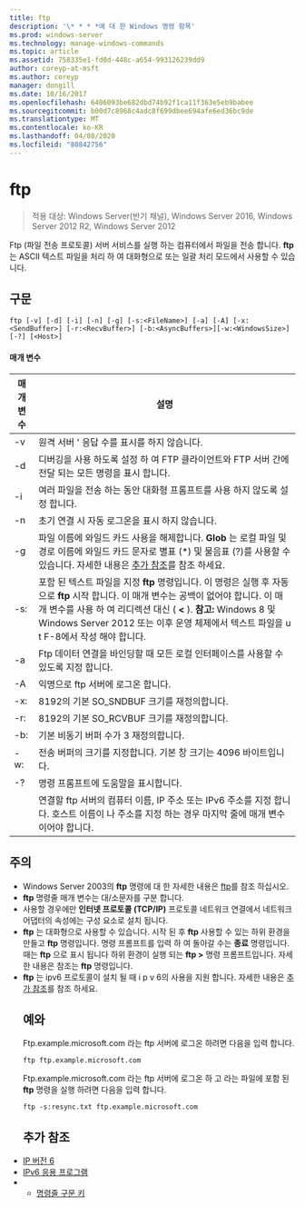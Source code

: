```yaml
---
title: ftp
description: '\* * * *에 대 한 Windows 명령 항목'
ms.prod: windows-server
ms.technology: manage-windows-commands
ms.topic: article
ms.assetid: 758335e1-fd8d-448c-a654-993126239dd9
author: coreyp-at-msft
ms.author: coreyp
manager: dongill
ms.date: 10/16/2017
ms.openlocfilehash: 6406093be682dbd74b92f1ca11f363e5eb9babee
ms.sourcegitcommit: b00d7c8968c4adc8f699dbee694afe6ed36bc9de
ms.translationtype: MT
ms.contentlocale: ko-KR
ms.lasthandoff: 04/08/2020
ms.locfileid: "80842756"
---
```

# <a name="ftp"></a>ftp

>적용 대상: Windows Server(반기 채널), Windows Server 2016, Windows Server 2012 R2, Windows Server 2012

Ftp (파일 전송 프로토콜) 서버 서비스를 실행 하는 컴퓨터에서 파일을 전송 합니다. **ftp** 는 ASCII 텍스트 파일을 처리 하 여 대화형으로 또는 일괄 처리 모드에서 사용할 수 있습니다. 
## <a name="syntax"></a>구문
```
ftp [-v] [-d] [-i] [-n] [-g] [-s:<FileName>] [-a] [-A] [-x:<SendBuffer>] [-r:<RecvBuffer>] [-b:<AsyncBuffers>][-w:<WindowsSize>]  [-?] [<Host>]
```
#### <a name="parameters"></a>매개 변수

|     매개 변수     |                                                                                                                                                      설명                                                                                                                                                      |
|-------------------|-----------------------------------------------------------------------------------------------------------------------------------------------------------------------------------------------------------------------------------------------------------------------------------------------------------------------|
|        -v         |                                                                                                                                    원격 서버 ' 응답 수를 표시를 하지 않습니다.                                                                                                                                     |
|        -d         |                                                                                                               디버깅을 사용 하도록 설정 하 여 FTP 클라이언트와 FTP 서버 간에 전달 되는 모든 명령을 표시 합니다.                                                                                                                |
|        -i         |                                                                                                                            여러 파일을 전송 하는 동안 대화형 프롬프트를 사용 하지 않도록 설정 합니다.                                                                                                                             |
|        -n         |                                                                                                                                    초기 연결 시 자동 로그온을 표시 하지 않습니다.                                                                                                                                     |
|        -g         |                                         파일 이름에 와일드 카드 사용을 해제합니다.  **Glob** 는 로컬 파일 및 경로 이름에 와일드 카드 문자로 별표 (\*) 및 물음표 (?)를 사용할 수 있습니다. 자세한 내용은 [추가 참조](ftp.md#BKMK_additionalRef)를 참조 하세요.                                          |
|   -s:<FileName>   | 포함 된 텍스트 파일을 지정 **ftp** 명령입니다. 이 명령은 실행 후 자동으로 **ftp** 시작 합니다. 이 매개 변수는 공백이 없어야 합니다. 이 매개 변수를 사용 하 여 리디렉션 대신 ( **<** ). **참고:** Windows 8 및 Windows Server 2012 또는 이후 운영 체제에서 텍스트 파일을 u t F-8에서 작성 해야 합니다. |
|        -a         |                                                                                                                 Ftp 데이터 연결을 바인딩할 때 모든 로컬 인터페이스를 사용할 수 있도록 지정 합니다.                                                                                                                  |
|        -A         |                                                                                                                                        익명으로 ftp 서버에 로그온 합니다.                                                                                                                                         |
|  -x:<SendBuffer>  |                                                                                                                                     8192의 기본 SO_SNDBUF 크기를 재정의합니다.                                                                                                                                     |
|  -r:<RecvBuffer>  |                                                                                                                                     8192의 기본 SO_RCVBUF 크기를 재정의합니다.                                                                                                                                     |
| -b:<AsyncBuffers> |                                                                                                                                    기본 비동기 버퍼 수가 3 재정의합니다.                                                                                                                                     |
| -w:<WindowsSize>  |                                                                                                                   전송 버퍼의 크기를 지정합니다. 기본 창 크기는 4096 바이트입니다.                                                                                                                   |
|        -?         |                                                                                                                                         명령 프롬프트에 도움말을 표시합니다.                                                                                                                                          |
|      <host>       |                                                                    연결할 ftp 서버의 컴퓨터 이름, IP 주소 또는 IPv6 주소를 지정 합니다. 호스트 이름이 나 주소를 지정 하는 경우 마지막 줄에 매개 변수 이어야 합니다.                                                                    |

## <a name="remarks"></a>주의
- Windows Server 2003의 **ftp** 명령에 대 한 자세한 내용은 [ftp](https://technet.microsoft.com/library/cc756013(v=ws.10).aspx)를 참조 하십시오.
- **ftp** 명령줄 매개 변수는 대/소문자를 구분 합니다.
- 사용할 경우에만 **인터넷 프로토콜 (TCP/IP)** 프로토콜 네트워크 연결에서 네트워크 어댑터의 속성에는 구성 요소로 설치 됩니다.
- **ftp** 는 대화형으로 사용할 수 있습니다. 시작 된 후 **ftp** 사용할 수 있는 하위 환경을 만들고 **ftp** 명령입니다. 명령 프롬프트를 입력 하 여 돌아갈 수는 **종료** 명령입니다. 때는 **ftp** 으로 표시 됩니다 하위 환경이 실행 되는 **ftp >** 명령 프롬프트입니다. 자세한 내용은 참조는 **ftp** 명령입니다.
- **ftp** 는 ipv6 프로토콜이 설치 될 때 i p v 6의 사용을 지원 합니다. 자세한 내용은 [추가 참조](ftp.md#BKMK_additionalRef)를 참조 하세요.
  ## <a name="examples"></a><a name=BKMK_Examples></a>예와
  Ftp.example.microsoft.com 라는 ftp 서버에 로그온 하려면 다음을 입력 합니다.
  ```
  ftp ftp.example.microsoft.com
  ```
  Ftp.example.microsoft.com 라는 ftp 서버에 로그온 하 고 라는 파일에 포함 된 **ftp** 명령을 실행 하려면 다음을 입력 합니다.
  ```
  ftp -s:resync.txt ftp.example.microsoft.com
  ```
  ## <a name="additional-references"></a><a name=BKMK_additionalRef></a>추가 참조
- [IP 버전 6](https://technet.microsoft.com/library/cc738636(v=ws.10).aspx)
- [IPv6 응용 프로그램](https://technet.microsoft.com/library/cc782509(v=ws.10).aspx)
- - [명령줄 구문 키](command-line-syntax-key.md)
